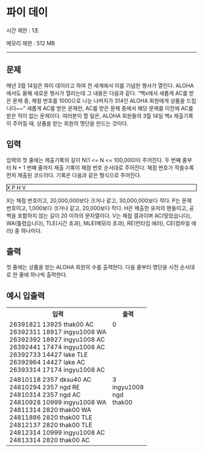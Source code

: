 # 파이 데이

<p>시간 제한 : 1초</p>
<p>메모리 제한 : 512 MB </p>

---

## 문제

<p>매년 3월 14일은 파이 데이라고 하여 전 세계에서 이를 기념한 행사가 열린다. ALOHA 에서도 올해 새로운 행사가 열리는데 그 내용은 다음과 같다.
“백x에서 새롭게 AC를 받은 문제 중, 채점 번호를 1000으로 나눈 나머지가 314인 ALOHA 회원에게 상품을 드립니다~~”
새롭게 AC를 받은 문제란, AC를 받은 문제 중에서 해당 문제를 이전에 AC를 받은 적이 없는 문제이다.
여러분이 할 일은, ALOHA 회원들의 3월 14일 백x 제출기록이 주어질 때, 상품을 받는 회원의 명단을 만드는 것이다.</p>

## 입력

<p>입력의 첫 줄에는 제출기록의 길이 N(1 <= N <= 100,000)이 주어진다.
두 번째 줄부터 N + 1 번째 줄까지 제출 기록이 채점 번호 순서대로 주어진다. 채점 번호가 작을수록 먼저 제출된 코드이다. 기록은 다음과 같은 형식으로 주어진다.</p>
<p style="border: 1px solid black"> X P H V</p>
<p>X는 채점 번호이고, 20,000,000보다 크거나 같고, 30,000,000보다 작다.
P는 문제 번호이고, 1,000보다 크거나 같고, 20,000보다 작다.
H은 제출한 유저의 핸들이고, 공백을 포함하지 않는 길이 20 이하의 문자열이다.
V는 채점 결과이며 AC(맞았습니다), WA(틀렸습니다), TLE(시간 초과), MLE(메모리 초과), RE(런타임 에러), CE(컴파일 에러) 중 하나이다.</p>

## 출력

<p>첫 줄에는 상품을 받는 ALOHA 회원의 수를 출력한다. 다음 줄부터 명단을 사전 순서대로 한 줄에 하나씩 출력한다.</p>

## 예시 입출력

<style>

.sample-data * {
    vertical-align: top;
}

</style>  

<table class="sample-data">
    <tr>
        <th>입력</th>
        <th>출력</th>
    </tr>
    <tr>
        <td>
            26391821 13925 thak00 AC <br>
            26392311 18917 ingyu1008 WA <br>
            26392392 18927 ingyu1008 AC <br>
            26392441 17474 ingyu1008 AC <br>
            26392733 14427 lake TLE <br>
            26392964 14427 lake AC <br>
            26393314 17174 ingyu1008 AC <br> 
        </td>
        <td>0</td>
    </tr>
    <tr>
        <td>
            24810118 2357 dksu40 AC <br>
            24810294 2357 ngd RE <br>
            24810314 2357 ngd AC <br>
            24810928 10999 ingyu1008 WA <br>
            24811314 2820 thak00 WA <br>
            24811886 2820 thak00 TLE <br>
            24812137 2820 thak00 TLE <br>
            24812314 10999 ingyu1008 AC <br>
            24813314 2820 thak00 AC <br>
        </td>
        <td>
            3 <br>
            ingyu1008 <br>
            ngd <br>
            thak00 <br>
        </td>
    </tr>
    
</table>
